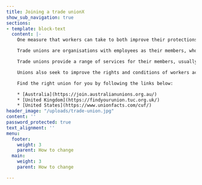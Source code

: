 ```yaml
---
title: Joining a trade unionX
show_sub_navigation: true
sections:
- template: block-text
  content: |-
    One measure that workers can take to both improve their protections in the workplace and stand in solidarity with other workers is to join a trade union.

    Trade unions are organisations with employees as their members, who join together to maintain and improve their conditions of employment.

    Trade unions provide a range of services for their members, usually in exchange for a monthly fee. During campaigns and negotiations, unions often provide legal advice, funding and other forms of support. More broadly, unions also provide various forms of training and professional development throughout a person’s career.

    Unions also seek to improve the rights and conditions of workers across the board. They undertake public policy engagement on a number of important topics, and negotiate with industry bodies to raise standards.

    Find the right union for you by following the links below:

    * [Australia](https://join.australianunions.org.au/)
    * [United Kingdom](https://findyourunion.tuc.org.uk/)
    * [United States](https://www.unionfacts.com/cuf/)
header_image: "/uploads/trade-union.jpg"
content: ''
password_protected: true
text_alignment: ''
menu:
  footer:
    weight: 3
    parent: How to change
  main:
    weight: 3
    parent: How to change

---
```

